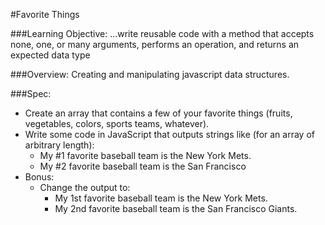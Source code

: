 #Favorite Things

###Learning Objective: 
...write reusable code with a method that accepts none, one, or many arguments, performs an operation, and returns an expected data type

###Overview:
Creating and manipulating javascript data structures.

###Spec:
* Create an array that contains a few of your favorite things (fruits, vegetables, colors, sports teams, whatever). 
* Write some code in JavaScript that outputs strings like (for an array of arbitrary length):
	* My #1 favorite baseball team is the New York Mets.
	* My #2 favorite baseball team is the San Francisco 
* Bonus:
	* Change the output to:
		* My 1st favorite baseball team is the New York Mets.
		* My 2nd favorite baseball team is the San Francisco Giants.
